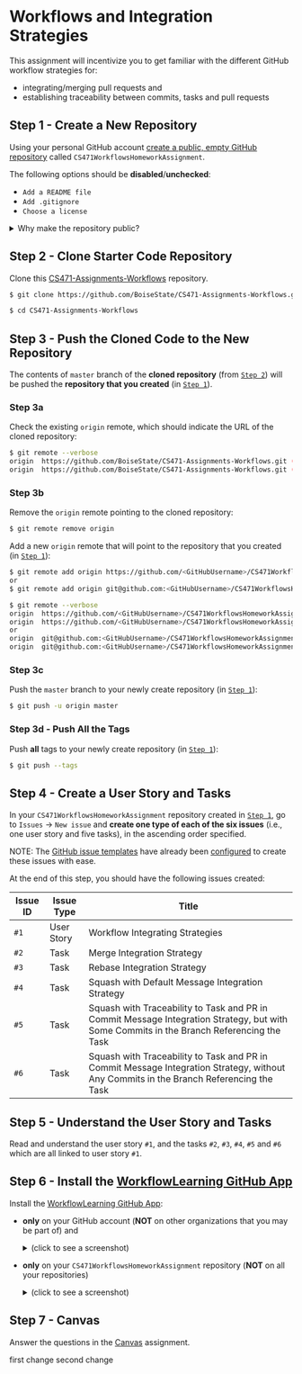 # Workflows and Integration Strategies
This assignment will incentivize you to get familiar with the different GitHub workflow strategies for:
- integrating/merging pull requests and
- establishing traceability between commits, tasks and pull requests

## Step 1 - Create a New Repository
Using your personal GitHub account [create a public, empty GitHub repository](https://github.com/new) called `CS471WorkflowsHomeworkAssignment`.

The following options should be **disabled**/**unchecked**:
- `Add a README file`
- `Add .gitignore`
- `Choose a license`

<details><summary>Why make the repository public?</summary>

:yawning_face: **tl;dr**: it will allow you to visualize the repository history and branches (see [visualization example](https://github.com/BoiseState/CS471-Assignments-Workflows/network)).

Feel free to delete the repository (or make it private) once you complete the assignment.

Creating a public repository will allow you to [visualize your repository history and see all the branches](https://docs.github.com/en/repositories/viewing-activity-and-data-for-your-repository/understanding-connections-between-repositories#viewing-a-repositorys-network), which is a feature that will be extremely useful in this assignment.

However, this [repository insights](https://github.com/pricing#compare-features) feature:
- is not available for personal **private** repositories,
- but it is available for personal **public** repositories (or for personal **private** repositories with a **Team** subscription, which you may not have).

---

</details>


## Step 2 - Clone Starter Code Repository
Clone this [CS471-Assignments-Workflows](https://github.com/BoiseState/CS471-Assignments-Workflows) repository.

```bash
$ git clone https://github.com/BoiseState/CS471-Assignments-Workflows.git

$ cd CS471-Assignments-Workflows
```


## Step 3 - Push the Cloned Code to the New Repository
The contents of `master` branch of the **cloned repository** (from [`Step 2`](#step-2---clone-starter-code-repository)) will be pushed the **repository that you created** (in [`Step 1`](#step-1---create-a-new-repository)).

### Step 3a
Check the existing `origin` remote, which should indicate the URL of the cloned repository:
```bash
$ git remote --verbose
origin  https://github.com/BoiseState/CS471-Assignments-Workflows.git (fetch)
origin  https://github.com/BoiseState/CS471-Assignments-Workflows.git (push)
```

### Step 3b
Remove the `origin` remote pointing to the cloned repository:
```bash
$ git remote remove origin
```

Add a new `origin` remote that will point to the repository that you created (in [`Step 1`](#step-1---create-a-new-repository)):
```bash
$ git remote add origin https://github.com/<GitHubUsername>/CS471WorkflowsHomeworkAssignment.git
or
$ git remote add origin git@github.com:<GitHubUsername>/CS471WorkflowsHomeworkAssignment.git

$ git remote --verbose
origin  https://github.com/<GitHubUsername>/CS471WorkflowsHomeworkAssignment.git (fetch)
origin  https://github.com/<GitHubUsername>/CS471WorkflowsHomeworkAssignment.git (push)
or
origin  git@github.com:<GitHubUsername>/CS471WorkflowsHomeworkAssignment.git (fetch)
origin  git@github.com:<GitHubUsername>/CS471WorkflowsHomeworkAssignment.git (push)
```

### Step 3c
Push the `master` branch to your newly create repository (in [`Step 1`](#step-1---create-a-new-repository)):

```bash
$ git push -u origin master
```

### Step 3d - Push All the Tags
Push **all** tags to your newly create repository (in [`Step 1`](#step-1---create-a-new-repository)):
```bash
$ git push --tags
```


## Step 4 - Create a User Story and Tasks
In your `CS471WorkflowsHomeworkAssignment` repository created in [`Step 1`](#step-1---create-a-new-repository), go to `Issues` -> `New issue` and **create one type of each of the six issues** (i.e., one user story and five tasks), in the ascending order specified.

NOTE: The [GitHub issue templates](https://help.github.com/en/github/building-a-strong-community/configuring-issue-templates-for-your-repository) have already been [configured](.github/ISSUE_TEMPLATE) to create these issues with ease.

At the end of this step, you should have the following issues created:

Issue ID | Issue Type | Title
-------- | ---------- | -----
`#1`     | User Story | Workflow Integrating Strategies
`#2`     | Task       | Merge Integration Strategy
`#3`     | Task       | Rebase Integration Strategy
`#4`     | Task       | Squash with Default Message Integration Strategy
`#5`     | Task       | Squash with Traceability to Task and PR in Commit Message Integration Strategy, but with Some Commits in the Branch Referencing the Task
`#6`     | Task       | Squash with Traceability to Task and PR in Commit Message Integration Strategy, without Any Commits in the Branch Referencing the Task


## Step 5 - Understand the User Story and Tasks
Read and understand the user story `#1`, and the tasks `#2`, `#3`, `#4`, `#5` and `#6` which are all linked to user story `#1`.


## Step 6 - Install the [WorkflowLearning GitHub App](https://github.com/apps/workflowlearning)
Install the [WorkflowLearning GitHub App](https://github.com/apps/workflowlearning):
- **only** on your GitHub account (**NOT** on other organizations that you may be part of) and <details><summary>(click to see a screenshot)</summary>
![InstallTheWorkflowLearningGitHubApp_Step1_OnlyOnYourGitHubAccount](images/InstallTheWorkflowLearningGitHubApp_Step1_OnlyOnYourGitHubAccount.png)

  ---

</details>

- **only** on your `CS471WorkflowsHomeworkAssignment` repository (**NOT** on all your repositories) <details><summary>(click to see a screenshot)</summary>
![InstallTheWorkflowLearningGitHubApp_Step2_OnlyOnYourCS471WorkflowsHomeworkAssignmentRepository](images/InstallTheWorkflowLearningGitHubApp_Step2_OnlyOnYourCS471WorkflowsHomeworkAssignmentRepository.png)

  ---

</details>

## Step 7 - Canvas
Answer the questions in the [Canvas](https://boisestatecanvas.instructure.com/) assignment.

first change
second change
